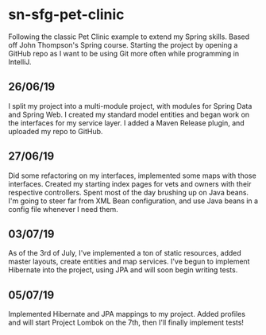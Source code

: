 # sn-sfg-pet-clinic
Following the classic Pet Clinic example to extend my Spring skills. Based off John Thompson's Spring course.
Starting the project by opening a GitHub repo as I want to be using Git more often while programming in IntelliJ.

26/06/19
--------
I split my project into a multi-module project, with modules for Spring Data and Spring Web. I created my standard model entities and began work on the interfaces for my service layer. I added a Maven Release plugin, and uploaded my repo to GitHub.

27/06/19
--------
Did some refactoring on my interfaces, implemented some maps with those interfaces. Created my starting index pages for vets and owners with their respective controllers. Spent most of the day brushing up on Java beans. I'm going to steer far from XML Bean configuration, and use Java beans in a config file whenever I need them.

03/07/19
--------
As of the 3rd of July, I've implemented a ton of static resources, added master layouts, create entities and map services. I've begun to implement Hibernate into the project, using JPA and will soon begin writing tests.

05/07/19
--------
Implemented Hibernate and JPA mappings to my project. Added profiles and will start Project Lombok on the 7th, then I'll finally implement tests!
